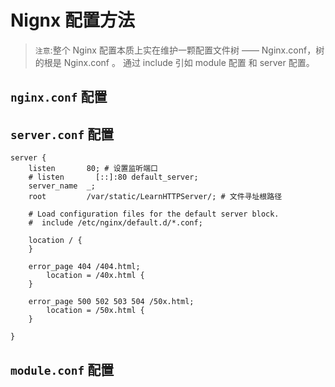 # Nignx 配置方法

> `注意`:整个 Nginx 配置本质上实在维护一颗配置文件树 —— Nginx.conf，树的根是 Nginx.conf 。 通过 include 引如 module 配置 和 server 配置。

## `nginx.conf` 配置

## `server.conf` 配置

```
server {
    listen       80; # 设置监听端口
    # listen       [::]:80 default_server;
    server_name  _;
    root         /var/static/LearnHTTPServer/; # 文件寻址根路径

    # Load configuration files for the default server block.
    #  include /etc/nginx/default.d/*.conf;

    location / {
    }

    error_page 404 /404.html;
        location = /40x.html {
    }

    error_page 500 502 503 504 /50x.html;
        location = /50x.html {
    }

}
```

## `module.conf` 配置
